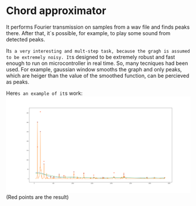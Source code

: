 # Chord approximator

It performs Fourier transmission on samples from a wav file and finds peaks there. 
After that, it`s possible, for example, to play some sound from detected peaks.

It`s a very interesting and mult-step task, because the gragh is assumed to be extremely noisy.
It`s designed to be extremely robust and fast enough to run on microcontroller in real time.
So, many tecniques had been used. 
For example, gaussian window smooths the graph and only peaks, which are heiger than the value of the smoothed function, can be percieved as peaks.

Here`s an example of it`s work:
![Alt text](/Figure_1.png?raw=true "Title")
(Red points are the result)
